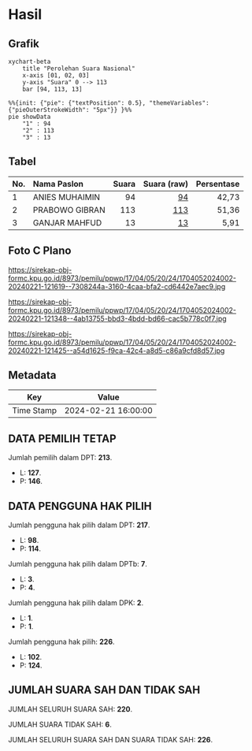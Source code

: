 # Hasil

## Grafik

```mermaid
xychart-beta
    title "Perolehan Suara Nasional"
    x-axis [01, 02, 03]
    y-axis "Suara" 0 --> 113
    bar [94, 113, 13]
```

```mermaid
%%{init: {"pie": {"textPosition": 0.5}, "themeVariables": {"pieOuterStrokeWidth": "5px"}} }%%
pie showData
    "1" : 94
    "2" : 113
    "3" : 13
```

## Tabel

| No. | Nama Paslon    | Suara | Suara (raw) | Persentase |
|:--- |:-------------- | -----:| -----------:| ----------:|
| 1   | ANIES MUHAIMIN | 94    | [94][p-1]   | 42,73      |
| 2   | PRABOWO GIBRAN | 113   | [113][p-2]  | 51,36      |
| 3   | GANJAR MAHFUD  | 13    | [13][p-3]   | 5,91       |


[p-1]: https://github.com/gigit-pemilu/pemilu-2024/blob/main/pilpres/hitung-suara/sub/17-bengkulu/sub/04-kaur/sub/05-kaur-selatan/sub/2024-kepala-pasar/sub/002-tps/sub/paslon-1.txt
[p-2]: https://github.com/gigit-pemilu/pemilu-2024/blob/main/pilpres/hitung-suara/sub/17-bengkulu/sub/04-kaur/sub/05-kaur-selatan/sub/2024-kepala-pasar/sub/002-tps/sub/paslon-2.txt
[p-3]: https://github.com/gigit-pemilu/pemilu-2024/blob/main/pilpres/hitung-suara/sub/17-bengkulu/sub/04-kaur/sub/05-kaur-selatan/sub/2024-kepala-pasar/sub/002-tps/sub/paslon-3.txt

## Foto C Plano

https://sirekap-obj-formc.kpu.go.id/8973/pemilu/ppwp/17/04/05/20/24/1704052024002-20240221-121619--7308244a-3160-4caa-bfa2-cd6442e7aec9.jpg

https://sirekap-obj-formc.kpu.go.id/8973/pemilu/ppwp/17/04/05/20/24/1704052024002-20240221-121348--4ab13755-bbd3-4bdd-bd66-cac5b778c0f7.jpg

https://sirekap-obj-formc.kpu.go.id/8973/pemilu/ppwp/17/04/05/20/24/1704052024002-20240221-121425--a54d1625-f9ca-42c4-a8d5-c86a9cfd8d57.jpg


## Metadata

| Key        | Value               |
| ---------- | ------------------- |
| Time Stamp | 2024-02-21 16:00:00 |


## DATA PEMILIH TETAP

Jumlah pemilih dalam DPT: **213**.
 * L: **127**.
 * P: **146**.

## DATA PENGGUNA HAK PILIH

Jumlah pengguna hak pilih dalam DPT: **217**.
 * L: **98**.
 * P: **114**.

Jumlah pengguna hak pilih dalam DPTb: **7**.
 * L: **3**.
 * P: **4**.

Jumlah pengguna hak pilih dalam DPK: **2**.
 * L: **1**.
 * P: **1**.

Jumlah pengguna hak pilih: **226**.
 * L: **102**.
 * P: **124**.

## JUMLAH SUARA SAH DAN TIDAK SAH

JUMLAH SELURUH SUARA SAH: **220**.

JUMLAH SUARA TIDAK SAH: **6**.

JUMLAH SELURUH SUARA SAH DAN SUARA TIDAK SAH: **226**.


